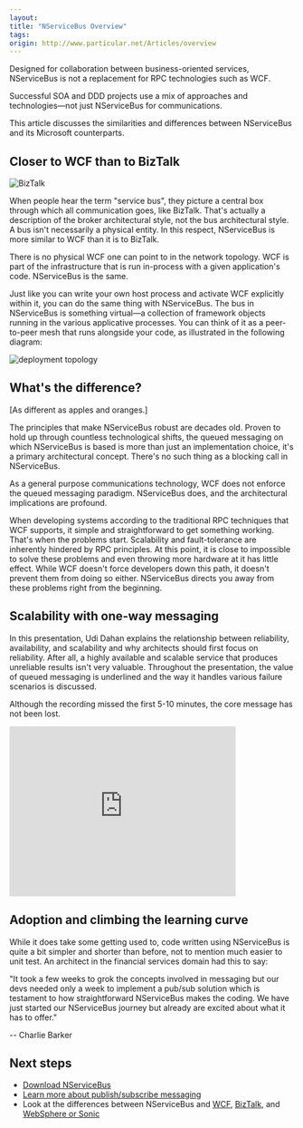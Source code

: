 ```yaml
---
layout:
title: "NServiceBus Overview"
tags: 
origin: http://www.particular.net/Articles/overview
---
```

Designed for collaboration between business-oriented services, NServiceBus is not a replacement for RPC technologies such as WCF.

Successful SOA and DDD projects use a mix of approaches and technologies—not just NServiceBus for communications.

This article discusses the similarities and differences between NServiceBus and its Microsoft counterparts.

Closer to WCF than to BizTalk
-----------------------------

![BizTalk](https://particular.blob.core.windows.net/media/Default/images/BizTalk.jpg)

When people hear the term "service bus", they picture a central box through which all communication goes, like BizTalk. That's actually a description of the broker architectural style, not the bus architectural style. A bus isn't necessarily a physical entity. In this respect, NServiceBus is more similar to WCF than it is to BizTalk.

There is no physical WCF one can point to in the network topology. WCF is part of the infrastructure that is run in-process with a given application's code. NServiceBus is the same.

Just like you can write your own host process and activate WCF explicitly within it, you can do the same thing with NServiceBus. The bus in NServiceBus is something virtual—a collection of framework objects running in the various applicative processes. You can think of it as a peer-to-peer mesh that runs alongside your code, as illustrated in the following diagram:

![deployment topology](https://particular.blob.core.windows.net/media/Default/images/deployment%20topology.jpg)

What's the difference?
----------------------

[As different as apples and oranges.]

The principles that make NServiceBus robust are decades old. Proven to hold up through countless technological shifts, the queued messaging on which NServiceBus is based is more than just an implementation choice, it's a primary architectural concept. There's no such thing as a blocking call in NServiceBus.

As a general purpose communications technology, WCF does not enforce the queued messaging paradigm. NServiceBus does, and the architectural implications are profound.

When developing systems according to the traditional RPC techniques that WCF supports, it simple and straightforward to get something working. That's when the problems start. Scalability and fault-tolerance are inherently hindered by RPC principles. At this point, it is close to impossible to solve these problems and even throwing more hardware at it has little effect. While WCF doesn't force developers down this path, it doesn't prevent them from doing so either. NServiceBus directs you away from these problems right from the beginning.

Scalability with one-way messaging
----------------------------------

In this presentation, Udi Dahan explains the relationship between reliability, availability, and scalability and why architects should first focus on reliability. After all, a highly available and scalable service that produces unreliable results isn't very valuable. Throughout the presentation, the value of queued messaging is underlined and the way it handles various failure scenarios is discussed.

Although the recording missed the first 5-10 minutes, the core message has not been lost.

<iframe allowfullscreen frameborder="0" height="300" mozallowfullscreen src="http://player.vimeo.com/video/6222577" webkitallowfullscreen width="400"></iframe>

Adoption and climbing the learning curve
----------------------------------------

While it does take some getting used to, code written using NServiceBus is quite a bit simpler and shorter than before, not to mention much easier to unit test. An architect in the financial services domain had this to say:

"It took a few weeks to grok the concepts involved in messaging but our devs needed only a week to implement a pub/sub solution which is testament to how straightforward NServiceBus makes the coding. We have just started our NServiceBus journey but already are excited about what it has to offer."

 -- Charlie Barker

Next steps
----------

-   [Download NServiceBus](/downloads)
-   [Learn more about publish/subscribe
    messaging](getting-started---publish-subscribe-communication)
-   Look at the differences between NServiceBus and
    [WCF](nservicebus-and-wcf),
    [BizTalk](nservicebus-and-biztalk), and [WebSphere or
    Sonic](nservicebus-and-websphere-sonic)


